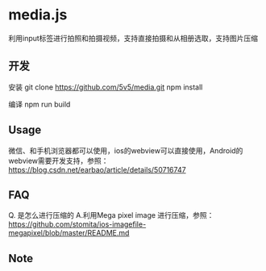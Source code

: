 # media.js
利用input标签进行拍照和拍摄视频，支持直接拍摄和从相册选取，支持图片压缩

## 开发

安装
git clone https://github.com/5v5/media.git
npm install

编译
npm run build

## Usage
微信、和手机浏览器都可以使用，ios的webview可以直接使用，Android的webview需要开发支持，参照：https://blog.csdn.net/earbao/article/details/50716747

## FAQ
Q. 是怎么进行压缩的
A.利用Mega pixel image 进行压缩，参照：https://github.com/stomita/ios-imagefile-megapixel/blob/master/README.md

## Note

